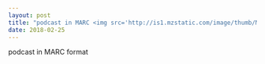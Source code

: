 ```yaml
---
layout: post
title: "podcast in MARC <img src='http://is1.mzstatic.com/image/thumb/Music62/v4/73/9e/ba/739eba45-1fbb-1b23-4fd7-8b08402c8a44/source/1200x630bb.jpg'>"
date: 2018-02-25
---
```


<div class="show"> podcast in MARC format</div>

